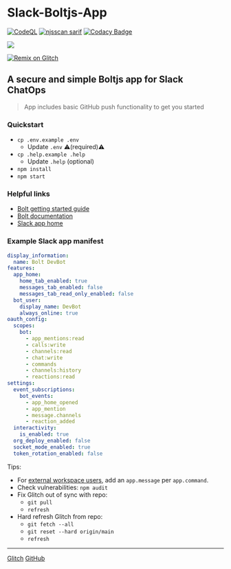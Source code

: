 # Slack-Boltjs-App

[![CodeQL](https://github.com/CDCgov/prime-reportstream/.github/workflows/slack-boltjs-app--codeql.yml/badge.svg)](https://github.com/JosiahSiegel/slack-bolt/actions/workflows/codeql.yml)
[![njsscan sarif](https://github.com/CDCgov/prime-reportstream/.github/workflows/slack-boltjs-app--njsscan.yml/badge.svg)](https://github.com/JosiahSiegel/slack-bolt/actions/workflows/njsscan.yml)
[![Codacy Badge](https://app.codacy.com/project/badge/Grade/3f3ee15eaf3f4c81915d658008e01c3f)](https://app.codacy.com/gh/CDCgov/prime-reportstream/.github/actions/slack-boltjs-app/dashboard?utm_source=gh&utm_medium=referral&utm_content=&utm_campaign=Badge_grade)

![](https://avatars.slack-edge.com/2023-04-24/5159910288243_7af56ae264408f296381_128.png)

<a href="https://glitch.com/edit/#!/remix/slack-boltjs-app"><img alt="Remix on Glitch" src="https://cdn.gomix.com/f3620a78-0ad3-4f81-a271-c8a4faa20f86%2Fremix-button.svg"></a>

## A secure and simple Boltjs app for Slack ChatOps

> App includes basic GitHub push functionality to get you started

### Quickstart
* `cp .env.example .env`
  * Update `.env` ⚠️(required)⚠️
* `cp .help.example .help`
  * Update `.help` (optional)
* `npm install`
* `npm start`

### Helpful links

* [Bolt getting started guide](https://api.slack.com/start/building/bolt)
* [Bolt documentation](https://slack.dev/bolt)
* [Slack app home](https://api.slack.com/apps)

### Example Slack app manifest

```yml
display_information:
  name: Bolt DevBot
features:
  app_home:
    home_tab_enabled: true
    messages_tab_enabled: false
    messages_tab_read_only_enabled: false
  bot_user:
    display_name: DevBot
    always_online: true
oauth_config:
  scopes:
    bot:
      - app_mentions:read
      - calls:write
      - channels:read
      - chat:write
      - commands
      - channels:history
      - reactions:read
settings:
  event_subscriptions:
    bot_events:
      - app_home_opened
      - app_mention
      - message.channels
      - reaction_added
  interactivity:
    is_enabled: true
  org_deploy_enabled: false
  socket_mode_enabled: true
  token_rotation_enabled: false
```

Tips:

* For [external workspace users][1], add an `app.message` per `app.command`.
* Check vulnerabilities: `npm audit`
* Fix Glitch out of sync with repo:
  * `git pull`
  * `refresh`
* Hard refresh Glitch from repo:
  * `git fetch --all`
  * `git reset --hard origin/main`
  * `refresh`

---

[Glitch](https://glitch.com/~slack-boltjs-app)
[GitHub](https://github.com/CDCgov/prime-reportstream/.github/actions/slack-boltjs-app)

[1]: https://slack.com/help/articles/115004151203-Slack-Connect-guide--work-with-external-organizations
